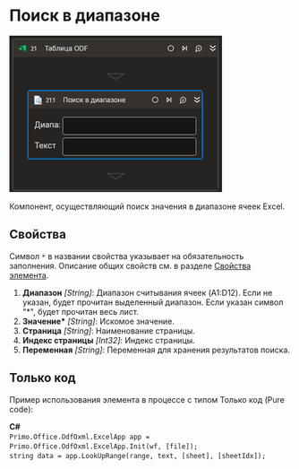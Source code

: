# Поиск в диапазоне

![](../../../../resources/activities/basic/odf/table/cropped-searchrange.png)

Компонент, осуществляющий поиск значения в диапазоне ячеек Excel.

## Свойства
Символ `*` в названии свойства указывает на обязательность заполнения. Описание общих свойств см. в разделе [Свойства элемента](https://docs.primo-rpa.ru/primo-rpa/primo-studio/process/elements#svoistva-elementa).

1. **Диапазон** *[String]*: Диапазон считывания ячеек (A1:D12). Если не указан, будет прочитан выделенный диапазон. Если указан символ "\*", будет прочитан весь лист.
2. **Значение\*** *[String]*: Искомое значение.
3. **Страница** *[String]*: Наименование страницы.
4. **Индекс страницы** *[Int32]*: Индекс страницы.
5. **Переменная** *[String]*: Переменная для хранения результатов поиска.

## Только код
Пример использования элемента в процессе с типом Только код (Pure code):  

**C#**  
`Primo.Office.OdfOxml.ExcelApp app = Primo.Office.OdfOxml.ExcelApp.Init(wf, [file]);`  
`string data = app.LookUpRange(range, text, [sheet], [sheetIdx]);`
